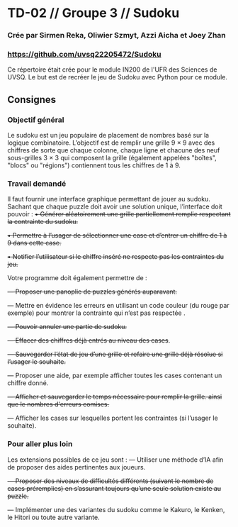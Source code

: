 # TD-02 // Groupe 3 // Sudoku
### Crée par Sirmen Reka, Oliwier Szmyt, Azzi Aicha et Joey Zhan
### https://github.com/uvsq22205472/Sudoku
Ce répertoire était crée pour le module IN200 de l'UFR des Sciences de UVSQ.
Le but est de recréer le jeu de Sudoku avec Python pour ce module.

## Consignes
### Objectif général
Le sudoku est un jeu populaire de placement de nombres basé sur la logique combinatoire. L’objectif est
de remplir une grille 9 × 9 avec des chiffres de sorte que chaque colonne, chaque ligne et chacune des neuf
sous-grilles 3 × 3 qui composent la grille (également appelées "boîtes", "blocs" ou "régions") contiennent
tous les chiffres de 1 à 9.

### Travail demandé
Il faut fournir une interface graphique permettant de jouer au sudoku. Sachant que chaque puzzle doit
avoir une solution unique, l’interface doit pouvoir :
~~• Générer aléatoirement une grille partiellement remplie respectant la contrainte du sudoku.~~

~~• Permettre à l’usager de sélectionner une case et d’entrer un chiffre de 1 à 9 dans cette case.~~

~~• Notifier l’utilisateur si le chiffre inséré ne respecte pas les contraintes du jeu.~~

Votre programme doit également permettre de :

~~— Proposer une panoplie de puzzles générés auparavant.~~

— Mettre en évidence les erreurs en utilisant un code couleur (du rouge par exemple) pour montrer la contrainte qui n’est pas respectée
.

~~— Pouvoir annuler une partie de sudoku.~~

~~— Effacer des chiffres déjà entrés au niveau des cases~~.

~~— Sauvegarder l’état de jeu d’une grille et refaire une grille déjà résolue si l’usager le souhaite.~~

— Proposer une aide, par exemple afficher toutes les cases contenant un chiffre donné.

~~— Afficher et sauvegarder le temps nécessaire pour remplir la grille. ainsi que le nombres d'erreurs comises.~~

— Afficher les cases sur lesquelles portent les contraintes (si l’usager le souhaite).

### Pour aller plus loin
Les extensions possibles de ce jeu sont :
— Utiliser une méthode d’IA afin de proposer des aides pertinentes aux joueurs.

~~— Proposer des niveaux de difficultés différents (suivant le nombre de cases préremplies) en s’assurant toujours qu’une seule solution existe au puzzle.~~

— Implémenter une des variantes du sudoku comme le Kakuro, le Kenken, le Hitori ou toute autre
variante.